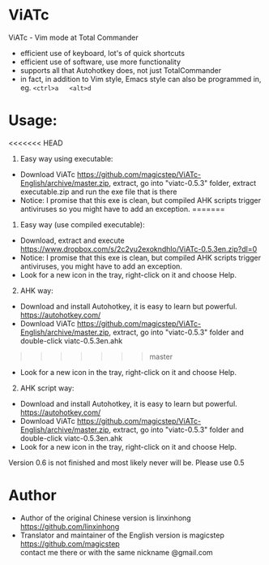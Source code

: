 ViATc
=====

ViATc - Vim mode at Total Commander

- efficient use of keyboard, lot's of quick shortcuts
- efficient use of software, use more functionality
- supports all that Autohotkey does, not just TotalCommander
- in fact, in addition to Vim style, Emacs style can also be programmed in, eg.  `<ctrl>a   <alt>d`


Usage:
=====
<<<<<<< HEAD
1. Easy way using executable:  
- Download ViATc https://github.com/magicstep/ViATc-English/archive/master.zip, extract, go into "viatc-0.5.3" folder, extract executable.zip and run the exe file that is there
- Notice: I promise that this exe is clean, but compiled AHK scripts trigger antiviruses so you might have to add an exception.
=======
1. Easy way (use compiled executable):  
- Download, extract and execute https://www.dropbox.com/s/2c2yu2exokndhlo/ViATc-0.5.3en.zip?dl=0
- Notice: I promise that this exe is clean, but compiled AHK scripts trigger antiviruses, you might have to add an exception.
- Look for a new icon in the tray, right-click on it and choose Help.

2. AHK way:  
- Download and install Autohotkey, it is easy to learn but powerful. https://autohotkey.com/
- Download ViATc https://github.com/magicstep/ViATc-English/archive/master.zip, extract, go into "viatc-0.5.3" folder and double-click viatc-0.5.3en.ahk
>>>>>>> master
- Look for a new icon in the tray, right-click on it and choose Help.

2. AHK script way:  
- Download and install Autohotkey, it is easy to learn but powerful. https://autohotkey.com/
- Download ViATc https://github.com/magicstep/ViATc-English/archive/master.zip, extract, go into "viatc-0.5.3" folder and double-click viatc-0.5.3en.ahk
- Look for a new icon in the tray, right-click on it and choose Help.

Version 0.6 is not finished and most likely never will be. Please use 0.5

Author
======
- Author of the original Chinese version is linxinhong https://github.com/linxinhong
- Translator and maintainer of the English version is magicstep https://github.com/magicstep  
  contact me there or with the same nickname @gmail.com 
